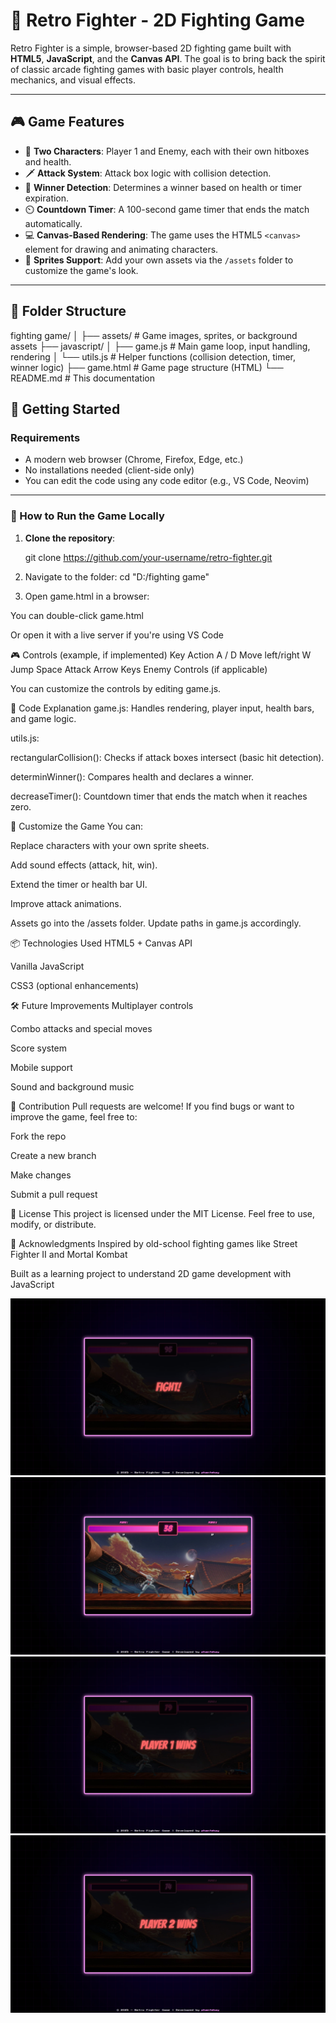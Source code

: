 # 🥊 Retro Fighter - 2D Fighting Game

Retro Fighter is a simple, browser-based 2D fighting game built with **HTML5**, **JavaScript**, and the **Canvas API**. The goal is to bring back the spirit of classic arcade fighting games with basic player controls, health mechanics, and visual effects.

---

## 🎮 Game Features

- 🔺 **Two Characters**: Player 1 and Enemy, each with their own hitboxes and health.
- 🗡️ **Attack System**: Attack box logic with collision detection.
- 🧠 **Winner Detection**: Determines a winner based on health or timer expiration.
- ⏲️ **Countdown Timer**: A 100-second game timer that ends the match automatically.
- 💻 **Canvas-Based Rendering**: The game uses the HTML5 `<canvas>` element for drawing and animating characters.
- 🎨 **Sprites Support**: Add your own assets via the `/assets` folder to customize the game's look.

---

## 📁 Folder Structure

fighting game/
│
├── assets/ # Game images, sprites, or background assets
├── javascript/
│ ├── game.js # Main game loop, input handling, rendering
│ └── utils.js # Helper functions (collision detection, timer, winner logic)
├── game.html # Game page structure (HTML)
└── README.md # This documentation


## 🚀 Getting Started

### Requirements

- A modern web browser (Chrome, Firefox, Edge, etc.)
- No installations needed (client-side only)
- You can edit the code using any code editor (e.g., VS Code, Neovim)

---

### 🔧 How to Run the Game Locally

1. **Clone the repository**:

   git clone https://github.com/your-username/retro-fighter.git

2. Navigate to the folder:
   cd "D:/fighting game"

3. Open game.html in a browser:

You can double-click game.html

Or open it with a live server if you're using VS Code

🎮 Controls (example, if implemented)
Key Action
A / D Move left/right
W Jump
Space Attack
Arrow Keys Enemy Controls (if applicable)

You can customize the controls by editing game.js.

🧠 Code Explanation
game.js: Handles rendering, player input, health bars, and game logic.

utils.js:

rectangularCollision(): Checks if attack boxes intersect (basic hit detection).

determinWinner(): Compares health and declares a winner.

decreaseTimer(): Countdown timer that ends the match when it reaches zero.

🎨 Customize the Game
You can:

Replace characters with your own sprite sheets.

Add sound effects (attack, hit, win).

Extend the timer or health bar UI.

Improve attack animations.

Assets go into the /assets folder. Update paths in game.js accordingly.

📦 Technologies Used
HTML5 + Canvas API

Vanilla JavaScript

CSS3 (optional enhancements)

🛠️ Future Improvements
Multiplayer controls

Combo attacks and special moves

Score system

Mobile support

Sound and background music

🤝 Contribution
Pull requests are welcome! If you find bugs or want to improve the game, feel free to:

Fork the repo

Create a new branch

Make changes

Submit a pull request

📄 License
This project is licensed under the MIT License. Feel free to use, modify, or distribute.

🙌 Acknowledgments
Inspired by old-school fighting games like Street Fighter II and Mortal Kombat

Built as a learning project to understand 2D game development with JavaScript

![Screenshot 1](screenshots/fight.jpeg)
![Screenshot 2](screenshots/gameplay.jpeg)
![Screenshot 2](screenshots/player%201%20wins.jpeg)
![Screenshot 2](screenshots/player%202%20wins.jpeg)
